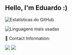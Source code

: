 <h2 align="left">  
  Hello, I'm Eduardo :)

  
</h2>

![Estatísticas do GitHub](https://github-readme-stats.vercel.app/api?username=Rottschaefer&show_icons=true&include_all_commits=true&count_private=true&theme=dracula)

![Linguagens mais usadas](https://github-readme-stats.vercel.app/api/top-langs?username=Rottschaefer&layout=compact&langs_count=7&theme=dracula)



<p align="left">
  📩 Contact Information:
</p>

<p align="left">
  <a href="mailto:rottschaefer54@gmail.com" alt="Gmail">
  <img src="https://img.shields.io/badge/-Gmail-FF0000?style=flat-square&labelColor=FF0000&logo=gmail&logoColor=white&link=rottschaefer54@gmail.com" /></a>

  <a href="https://www.linkedin.com/in/eduardo-rottschaefer/" alt="Linkedin">
  <img src="https://img.shields.io/badge/-Linkedin-0e76a8?style=flat-square&logo=Linkedin&logoColor=white&link=https://www.linkedin.com/in/eduardo-rottschaefer/" /></a>

</p>  
